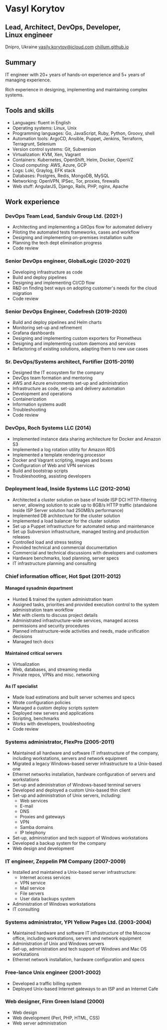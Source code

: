 # Vasyl Korytov

## Lead, Architect, DevOps, Developer, Linux&nbsp;engineer

Dnipro, Ukraine
<span class="right">[vasily.korytov@icloud.com](mailto:vasily.korytov@icloud.com)</span>
<span class="right">[chillum.github.io](https://chillum.github.io)</span>

Summary
-------

IT engineer with 20+ years of hands-on experience and 5+ years of managing experience.

Rich experience in designing, implementing and maintaining complex systems.


Tools and skills
----------------

* Languages: fluent in English
* Operating systems: Linux, Unix
* Programming languages: Go, JavaScript, Ruby, Python, Groovy, shell
* Automation tools: ArgoCD, Ansible, Puppet, Jenkins, Terraform, Terragrunt, Selenium
* Version control systems: Git, Subversion
* Virtualization: KVM, Xen, Vagrant
* Containers: Kubernetes, OpenShift, Helm, Docker, OpenVZ
* Cloud computing: AWS, Azure, GCP
* Logs: Loki, Graylog, EFK stack
* Databases: Postgres, Redis, MongoDB, MySQL
* Networking: OpenVPN, IPSec, Tor, proxies, firewalls
* Web stuff: AngularJS, Django, Rails, PHP, nginx, Apache


Work experience
---------------

### DevOps Team Lead, Sandsiv Group Ltd. (2021-)

* Architecting and implementing a GitOps flow for automated delivery
* Piloting the automated tests frameworks, cases and workflow
* Designing and implementing on-premises installation suite
* Planning the tech dept elimination progress
* Code review


### Senior DevOps engineer, GlobalLogic (2020-2021)

* Developing infrastructure as code
* Build and deploy pipelines
* Designing and implementing CI/CD flow
* R&D on finding best ways on adopting customer's needs for the cloud migration
* Code review


### Senior DevOps Engineer, Codefresh (2019-2020)

* Build and deploy pipelines and Helm charts
* Monitoring set-up and refinement
* Grafana dashboards
* Designing and implementing custom exporters for Prometheus
* Designing and implementing custom daemons and services
* Refactoring of existing solutions, adapting them to new use cases


### Sr. DevOps/Systems architect, Fortifier (2015-2019)

* Designed the IT ecosystem for the company
* DevOps team formation and mentoring
* AWS and Azure environments set-up and administration
* Infrastructure as code, set-up and delivery automation
* Development and operations
* Containerization
* Information systems audit
* Troubleshooting
* Code review


### DevOps, Roch Systems LLC (2014)

* Implemented instance data sharing architecture for Docker and Amazon S3
* Implemented a log rotation utility for Amazon RDS
* Implemented a template rendering processor
* Docker and Vagrant scripting, images and boxes
* Configuration of Web and VPN services
* Build and bootstrap scripts
* Troubleshooting, assisting developers


### Deployment lead, Inside Systems LLC (2012-2014)

* Architected a cluster solution on base of Inside ISP DCI
  HTTP-filtering server, allowing solution to scale up to 8GB/s HTTP
  traffic (standalone Inside ISP Server solution had 250MB/s
  performance)
* Implemented DB architecture for the cluster solution
* Implemented a load balancer for the cluster solution
* Set up a Puppet infrastructure for automated setup and maintenance
* Set up Subversion infrastructure, managed testing and production releases
* Controlled load and stress testing
* Provided technical and commercial documentation
* Commercial and technical discussions with developers and customers
* Hardware benchmarks, load planning, server specs
* IT infrastructure planning and consulting


### Chief information officer, Hot Spot (2011-2012)

#### Managed sysadmin department
* Hunted & trained the system administration team
* Assigned tasks, priorities and provided execution control to the
  system administration team workflow
* Met with clients to discuss project details
* Administrated infrastructure-wide services, managed access
  permissions and security procedures
* Planned infrastructure-wide activities and needs, made unification decisions
* Managed tech docs

#### Maintained critical servers
* Virtualization
* Web, databases, and streaming media
* Private repos, VPNs and misc. networking

#### As IT specialist
* Made load estimations and built server schemes and specs
* Wrote configuration policies
* Managed a custom deploy scripts system
* Deployed new servers and applications
* Scripting, benchmarks
* Works with developers, troubleshooting
* Code review


### Systems administrator, FlexPro (2005-2011)

* Maintained all hardware and software IT infrastructure of the
  company, including workstations, servers and network equipment
* Migrated a legacy Windows-based server infrastructure to a Unix-based one
* Ethernet networks installation, hardware configuration of servers and workstations
* Set-up and administration of Windows-based terminal servers
* Developed and deployed a custom Unix-based thin client
* Set-up and administration of Unix servers, including:
  * Web services
  * E-mail
  * DNS
  * Proxies and gateways
  * VPN
  * Samba domains
  * IP telephony
* Set-up, administration and tech support of Windows workstations
* Developed a backup system for the company
* Web design and development


### IT engineer, Zeppelin PM Company (2007-2009)

* Installed and maintained a Unix-based server infrastructure:
  * Internet access services
  * VPN service
  * Mail service
  * File servers
  * User data backups system
* Administration of Windows workstations
* IT consulting


### Systems administrator, YPI Yellow Pages Ltd. (2003-2004)

* Maintained hardware and software IT infrastructure of the Moscow
  office, including workstations, servers and network equipment
* Administration of Unix and Windows servers
* Set-up, administration and tech support of Windows and Mac OS workstations
* Ethernet network installation, hardware configuration and specs


### Free-lance Unix engineer (2001-2002)

* Developed a traffic billing system
* Deployed Unix-based Internet gateways to an ISP and an Internet Cafe


### Web designer, Firm Green Island (2000)

* Web design
* Web development (Perl, PHP, HTML, CSS)
* Web server administration
